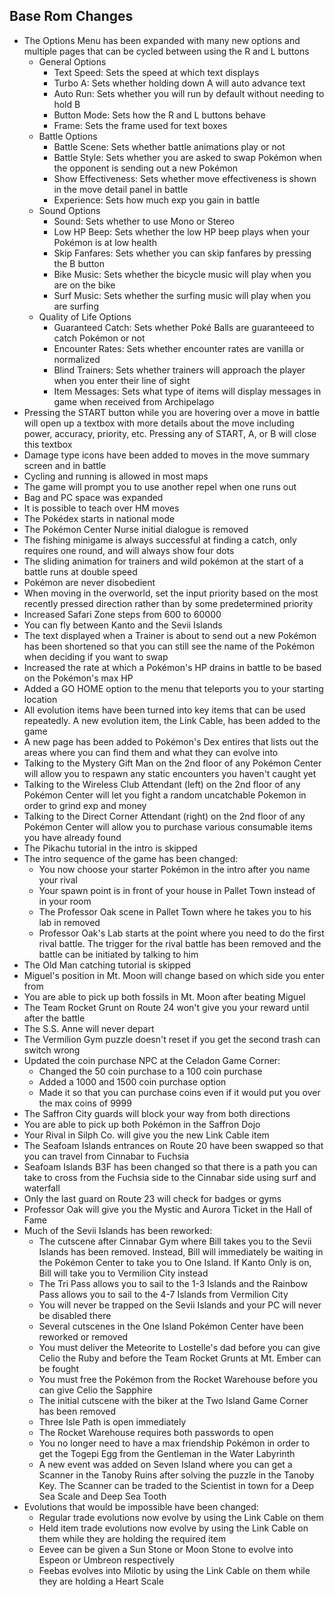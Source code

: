 ## Base Rom Changes

* The Options Menu has been expanded with many new options and multiple pages that can be cycled between using the R and L buttons
  * General Options
    * Text Speed: Sets the speed at which text displays
    * Turbo A: Sets whether holding down A will auto advance text
    * Auto Run: Sets whether you will run by default without needing to hold B
    * Button Mode: Sets how the R and L buttons behave
    * Frame: Sets the frame used for text boxes
  * Battle Options
    * Battle Scene: Sets whether battle animations play or not
    * Battle Style: Sets whether you are asked to swap Pokémon when the opponent is sending out a new Pokémon 
    * Show Effectiveness: Sets whether move effectiveness is shown in the move detail panel in battle
    * Experience: Sets how much exp you gain in battle
  * Sound Options
    * Sound: Sets whether to use Mono or Stereo
    * Low HP Beep: Sets whether the low HP beep plays when your Pokémon is at low health
    * Skip Fanfares: Sets whether you can skip fanfares by pressing the B button
    * Bike Music: Sets whether the bicycle music will play when you are on the bike
    * Surf Music: Sets whether the surfing music will play when you are surfing
  * Quality of Life Options
    * Guaranteed Catch: Sets whether Poké Balls are guaranteeed to catch Pokémon or not
    * Encounter Rates: Sets whether encounter rates are vanilla or normalized
    * Blind Trainers: Sets whether trainers will approach the player when you enter their line of sight
    * Item Messages: Sets what type of items will display messages in game when received from Archipelago
* Pressing the START button while you are hovering over a move in battle will open up a textbox with more details about the move including power, accuracy, priority, etc. Pressing any of START, A, or B will close this textbox
* Damage type icons have been added to moves in the move summary screen and in battle
* Cycling and running is allowed in most maps
* The game will prompt you to use another repel when one runs out
* Bag and PC space was expanded
* It is possible to teach over HM moves
* The Pokédex starts in national mode
* The Pokémon Center Nurse initial dialogue is removed
* The fishing minigame is always successful at finding a catch, only requires one round, and will always show four dots
* The sliding animation for trainers and wild pokémon at the start of a battle runs at double speed
* Pokémon are never disobedient
* When moving in the overworld, set the input priority based on the most recently pressed direction rather than by some
predetermined priority
* Increased Safari Zone steps from 600 to 60000
* You can fly between Kanto and the Sevii Islands
* The text displayed when a Trainer is about to send out a new Pokémon has been shortened so that you can still see the name of the Pokémon when deciding if you want to swap
* Increased the rate at which a Pokémon's HP drains in battle to be based on the Pokémon's max HP
* Added a GO HOME option to the menu that teleports you to your starting location
* All evolution items have been turned into key items that can be used repeatedly. A new evolution item, the Link Cable, has been added to the game
* A new page has been added to Pokémon's Dex entires that lists out the areas where you can find them and what they can evolve into
* Talking to the Mystery Gift Man on the 2nd floor of any Pokémon Center will allow you to respawn any static encounters you haven't caught yet
* Talking to the Wireless Club Attendant (left) on the 2nd floor of any Pokémon Center will let you fight a random uncatchable Pokemon in order to grind exp and money
* Talking to the Direct Corner Attendant (right) on the 2nd floor of any Pokémon Center will allow you to purchase various consumable items you have already found
* The Pikachu tutorial in the intro is skipped
* The intro sequence of the game has been changed:
  * You now choose your starter Pokémon in the intro after you name your rival
  * Your spawn point is in front of your house in Pallet Town instead of in your room
  * The Professor Oak scene in Pallet Town where he takes you to his lab in removed
  * Professor Oak's Lab starts at the point where you need to do the first rival battle. The trigger for the rival battle has been removed and the battle can be initiated by talking to him
* The Old Man catching tutorial is skipped
* Miguel's position in Mt. Moon will change based on which side you enter from
* You are able to pick up both fossils in Mt. Moon after beating Miguel
* The Team Rocket Grunt on Route 24 won't give you your reward until after the battle
* The S.S. Anne will never depart
* The Vermilion Gym puzzle doesn't reset if you get the second trash can switch wrong
* Updated the coin purchase NPC at the Celadon Game Corner:
  * Changed the 50 coin purchase to a 100 coin purchase
  * Added a 1000 and 1500 coin purchase option
  * Made it so that you can purchase coins even if it would put you over the max coins of 9999
* The Saffron City guards will block your way from both directions
* You are able to pick up both Pokémon in the Saffron Dojo
* Your Rival in Silph Co. will give you the new Link Cable item
* The Seafoam Islands entrances on Route 20 have been swapped so that you can travel from Cinnabar to Fuchsia
* Seafoam Islands B3F has been changed so that there is a path you can take to cross from the Fuchsia side to the Cinnabar side using surf and waterfall
* Only the last guard on Route 23 will check for badges or gyms
* Professor Oak will give you the Mystic and Aurora Ticket in the Hall of Fame
* Much of the Sevii Islands has been reworked:
  * The cutscene after Cinnabar Gym where Bill takes you to the Sevii Islands has been removed. Instead, Bill will immediately be waiting in the Pokémon Center to take you to One Island. If Kanto Only is on, Bill will take you to Vermilion City instead
  * The Tri Pass allows you to sail to the 1-3 Islands and the Rainbow Pass allows you to sail to the 4-7 Islands from Vermilion City
  * You will never be trapped on the Sevii Islands and your PC will never be disabled there
  * Several cutscenes in the One Island Pokémon Center have been reworked or removed
  * You must deliver the Meteorite to Lostelle's dad before you can give Celio the Ruby and before the Team Rocket Grunts at Mt. Ember can be fought
  * You must free the Pokémon from the Rocket Warehouse before you can give Celio the Sapphire
  * The initial cutscene with the biker at the Two Island Game Corner has been removed
  * Three Isle Path is open immediately
  * The Rocket Warehouse requires both passwords to open
  * You no longer need to have a max friendship Pokémon in order to get the Togepi Egg from the Gentleman in the Water Labyrinth
  * A new event was added on Seven Island where you can get a Scanner in the Tanoby Ruins after solving the puzzle in the Tanoby Key. The Scanner can be traded to the Scientist in town for a Deep Sea Scale and Deep Sea Tooth
* Evolutions that would be impossible have been changed:
  * Regular trade evolutions now evolve by using the Link Cable on them
  * Held item trade evolutions now evolve by using the Link Cable on them while they are holding the required item
  * Eevee can be given a Sun Stone or Moon Stone to evolve into Espeon or Umbreon respectively
  * Feebas evolves into Milotic by using the Link Cable on them while they are holding a Heart Scale